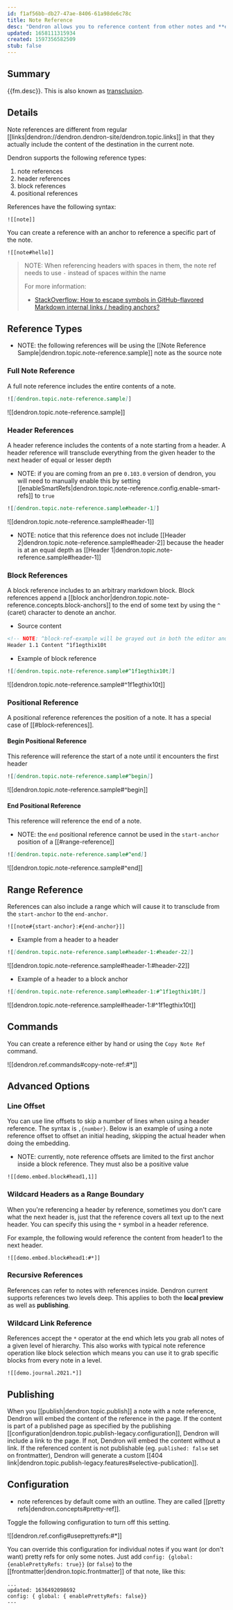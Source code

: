 ```yaml
---
id: f1af56bb-db27-47ae-8406-61a98de6c78c
title: Note Reference
desc: "Dendron allows you to reference content from other notes and **embed** them in your current note"
updated: 1658111315934
created: 1597356582509
stub: false
---
```


## Summary

{{fm.desc}}.  This is also known as [transclusion](https://en.wikipedia.org/wiki/Transclusion).

## Details

Note references are different from regular [[links|dendron://dendron.dendron-site/dendron.topic.links]] in that they actually include the content of the destination in the current note.

Dendron supports the following reference types:
1. note references
2. header references
3. block references
4. positional references

References have the following syntax:

```
![[note]]
```

You can create a reference with an anchor to reference a specific part of the note.

```
![[note#hello]]
```

> NOTE: When referencing headers with spaces in them, the note ref needs to use `-` instead of spaces within the name
>
> For more information:
>
> - [StackOverflow: How to escape symbols in GitHub-flavored Markdown internal links / heading anchors?](https://stackoverflow.com/a/48760076/5340149)

## Reference Types

- NOTE: the following references will be using the [[Note Reference Sample|dendron.topic.note-reference.sample]] note as the source note

### Full Note Reference

A full note reference includes the entire contents of a note. 

```md
![[dendron.topic.note-reference.sample]]
```

![[dendron.topic.note-reference.sample]]

### Header References

A header reference includes the contents of a note starting from a header. A header reference will transclude everything from the given header to the next header of equal or lesser depth

- NOTE: if you are coming from an pre `0.103.0` version of dendron, you will need to manually enable this by setting [[enableSmartRefs|dendron.topic.note-reference.config.enable-smart-refs]] to `true`

```md
![[dendron.topic.note-reference.sample#header-1]]
```

![[dendron.topic.note-reference.sample#header-1]]

- NOTE: notice that this reference does not include [[Header 2|dendron.topic.note-reference.sample#header-2]] because the header is at an equal depth as [[Header 1|dendron.topic.note-reference.sample#header-1]]

### Block References

A block reference includes to an arbitrary markdown block. Block references append a [[block anchor|dendron.topic.note-reference.concepts.block-anchors]] to the end of some text by using the `^` (caret) character to denote an anchor. 

- Source content 
```md
<!-- NOTE: ^block-ref-example will be grayed out in both the editor and in the preview -->
Header 1.1 Content ^1f1egthix10t
```
- Example of block reference
```md
![[dendron.topic.note-reference.sample#^1f1egthix10t]]
```

![[dendron.topic.note-reference.sample#^1f1egthix10t]]

### Positional Reference

A positional reference references the position of a note. It has a special case of [[#block-references]]. 

#### Begin Positional Reference

This reference will reference the start of a note until it encounters the first header

```md
![[dendron.topic.note-reference.sample#^begin]]
```

![[dendron.topic.note-reference.sample#^begin]]

#### End Positional Reference

This reference will reference the end of a note. 

- NOTE: the `end` positional reference cannot be used in the `start-anchor` position of a [[#range-reference]]

```md
![[dendron.topic.note-reference.sample#^end]]
```

![[dendron.topic.note-reference.sample#^end]]

## Range Reference

References can also include a range which will cause it to transclude from the `start-anchor` to the `end-anchor`.

```
![[note#{start-anchor}:#{end-anchor}]]
```

- Example from a header to a header
```md
![[dendron.topic.note-reference.sample#header-1:#header-22]]
```
![[dendron.topic.note-reference.sample#header-1:#header-22]]

- Example of a header to a block anchor
```md
![[dendron.topic.note-reference.sample#header-1:#^1f1egthix10t]]
```
![[dendron.topic.note-reference.sample#header-1:#^1f1egthix10t]]

## Commands

You can create a reference either by hand or using the `Copy Note Ref` command.

![[dendron.ref.commands#copy-note-ref:#*]]

## Advanced Options
### Line Offset

You can use line offsets to skip a number of lines when using a header reference. The syntax is `,{number}`. Below is an example of using a note reference offset to offset an initial heading, skipping the actual header when doing the embedding.

- NOTE: currently, note reference offsets are limited to the first anchor inside a block reference. They must also be a positive value

```
![[demo.embed.block#head1,1]]
```

### Wildcard Headers as a Range Boundary

When you're referencing a header by reference, sometimes you don't care what the next header is, just that the reference covers all text up to the next header. You can specify this using the `*` symbol in a header reference.

For example, the following would reference the content from header1 to the next header.

```
![[demo.embed.block#head1:#*]]
```

### Recursive References

References can refer to notes with references inside. Dendron current supports references two levels deep. This applies to both the **local preview** as well as **publishing**.

### Wildcard Link Reference

References accept the `*` operator at the end which lets you grab all notes of a given level of hierarchy. This also works with typical note reference operation like block selection which means you can use it to grab specific blocks from every note in a level.

```
![[demo.journal.2021.*]]
```

## Publishing

When you [[publish|dendron.topic.publish]] a note with a note reference, Dendron will embed the content of the reference in the page. If the content is part of a published page as specified by the publishing [[configuration|dendron.topic.publish-legacy.configuration]], Dendron will include a link to the page. If not, Dendron will embed the content without a link. If the referenced content is not publishable (eg. `published: false` set on frontmatter), Dendron will generate a custom [[404 link|dendron.topic.publish-legacy.features#selective-publication]].

## Configuration

- note references by default come with an outline. They are called [[pretty refs|dendron.concepts#pretty-ref]].

Toggle the following configuration to turn off this setting.

![[dendron.ref.config#useprettyrefs:#*]]

You can override this configuration for individual notes if you want (or don't want) pretty refs for only some notes.
Just add `config: {global: {enablePrettyRefs: true}}` (or `false`) to the [[frontmatter|dendron.topic.frontmatter]] of that note, like this:

```
...
updated: 1636492098692
config: { global: { enablePrettyRefs: false}}
---
```
